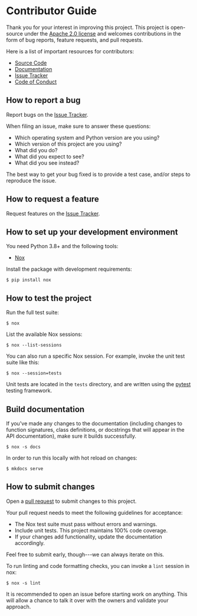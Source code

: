 # Contributor Guide

Thank you for your interest in improving this project. This project is
open-source under the [Apache 2.0
license](https://opensource.org/licenses/Apache-2.0) and welcomes
contributions in the form of bug reports, feature requests, and pull
requests.

Here is a list of important resources for contributors:

-   [Source Code](https://github.com/iterative/datachain)
-   [Documentation](https://docs.dvc.ai/datachain)
-   [Issue Tracker](https://github.com/iterative/datachain/issues)
-   [Code of Conduct](https://github.com/iterative/datachain?tab=coc-ov-file)

## How to report a bug

Report bugs on the [Issue
Tracker](https://github.com/iterative/datachain/issues).

When filing an issue, make sure to answer these questions:

-   Which operating system and Python version are you using?
-   Which version of this project are you using?
-   What did you do?
-   What did you expect to see?
-   What did you see instead?

The best way to get your bug fixed is to provide a test case, and/or
steps to reproduce the issue.

## How to request a feature

Request features on the [Issue
Tracker](https://github.com/iterative/datachain/issues).

## How to set up your development environment

You need Python 3.8+ and the following tools:

-   [Nox](https://nox.thea.codes/)

Install the package with development requirements:

``` console
$ pip install nox
```

## How to test the project

Run the full test suite:

``` console
$ nox
```

List the available Nox sessions:

``` console
$ nox --list-sessions
```

You can also run a specific Nox session. For example, invoke the unit
test suite like this:

``` console
$ nox --session=tests
```

Unit tests are located in the `tests` directory, and are written using
the [pytest](https://pytest.readthedocs.io/) testing framework.

## Build documentation

If you've made any changes to the documentation (including changes to
function signatures, class definitions, or docstrings that will appear
in the API documentation), make sure it builds successfully.

``` console
$ nox -s docs
```

In order to run this locally with hot reload on changes:

``` console
$ mkdocs serve
```

## How to submit changes

Open a [pull request](https://github.com/iterative/datachain/pulls) to
submit changes to this project.

Your pull request needs to meet the following guidelines for acceptance:

-   The Nox test suite must pass without errors and warnings.
-   Include unit tests. This project maintains 100% code coverage.
-   If your changes add functionality, update the documentation
    accordingly.

Feel free to submit early, though---we can always iterate on this.

To run linting and code formatting checks, you can invoke a `lint` session in nox:

``` console
$ nox -s lint
```

It is recommended to open an issue before starting work on anything.
This will allow a chance to talk it over with the owners and validate
your approach.
